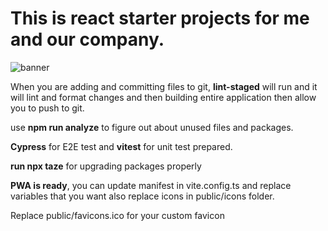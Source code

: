 <h1>This is react starter projects for me and our company.</h1>

![banner](https://github.com/user-attachments/assets/5e00cdb3-bb29-43f7-a906-981f26b48ed0)

<p>When you are adding and committing files to git, <strong>lint-staged</strong> will run and it will lint and format changes and then building entire application then allow you to push to git.</p>
<p>use <strong>npm run analyze</strong> to figure out about unused files and packages.</p>
<p><strong>Cypress</strong> for E2E test and <strong>vitest</strong> for unit test prepared.</p>
<p>
<strong>run npx taze</strong> for upgrading packages properly
</p>
<p><strong>PWA is ready</strong>, you can update manifest in vite.config.ts and replace variables that you want also replace icons in public/icons folder. 
</p>
<p>Replace public/favicons.ico for your custom favicon</p>
